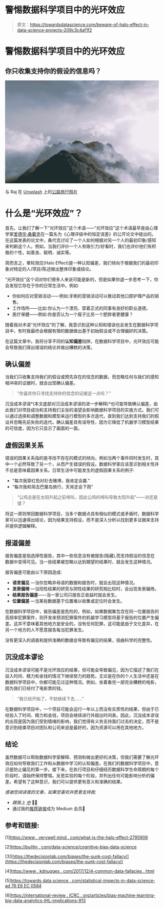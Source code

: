 # 警惕数据科学项目中的光环效应

> 原文：<https://towardsdatascience.com/beware-of-halo-effect-in-data-science-projects-209c3c4af1f2>

# 警惕数据科学项目中的光环效应

## 你只收集支持你的假设的信息吗？

![](img/b40d64b73654161cffb700fb91e30eda.png)

与 Raj 在 [Unsplash](https://unsplash.com?utm_source=medium&utm_medium=referral) 上的[公路旅行照片](https://unsplash.com/@roadtripwithraj?utm_source=medium&utm_medium=referral)

# 什么是“光环效应”？

首先，让我们了解一下“光环效应”这个术语——“光环效应”这个术语最早是由心理学家[爱德华·桑戴克](https://en.wikipedia.org/wiki/Edward_Thorndike)在一篇名为《心理评级中的恒定误差》的公开论文中提出的。在这篇发表的论文中，桑代克讨论了一个人如何根据对另一个人的最初印象/感知来判断这个人。例如，当我们评价一个人有吸引力/好看时，我们也评价他们有积极的个性，如善良、聪明、诚实等。

简而言之，晕轮效应(Halo Effect)是一种认知偏差，我们倾向于根据我们的最初印象对特定的人/项目/陈述做出整体印象或结论。

“光环效应”这个词对你们很多人来说可能是新的，但是如果你退一步思考一下，你会发现它存在于你的日常生活中。例如:

*   你如何应对营销活动——例如:牙刷的营销活动可以推动其他口腔护理产品的销售。
*   工作场所——比如:你认为一个漂亮、穿着正式的同事有良好的职业道德。
*   医疗保健——例如:你是否认为一个瘦子比另一个肥胖者更健康？

随着我对术语“光环效应”的了解，我意识到这种认知和错误也会发生在数据科学项目中，有时我最终会根据有限的数据做出基于初始假设或不合理偏好的决策。

在这篇文章中。我将分享不同的**认知偏差**陷阱，在数据科学项目中，光环效应可能会导致我们得出错误的结论并做出糟糕的决策。

## 确认偏差

当我们只收集支持我们的假设或预先存在的信念的数据，而忽略任何与我们的感知相冲突的证据时，就会出现确认偏差。

> "你喜欢你只寻找支持你的信念的证据这一点吗？"

沉没成本谬误*(本文底部对沉没成本谬误的进一步解释)*也可能导致确认偏差，由此我们对项目成功和支持我们主张的渴望会影响数据科学项目的实施方式。我们可以通过选择和调整数据和模型来运行模型的多次迭代，直到我们达到支持我们的假设并忽略先前失败的迭代。确认偏差具有误导性，因为它降低了机器学习模型结果的可信度，因为它只显示了画面的一面。

## 虚假因果关系

错误的因果关系指的是寻找不存在的模式的倾向，例如当两个事件同时发生时，其中一个必然导致了另一个，从而产生错误的假设。数据科学家应该意识到相关性并不总是意味着因果关系。日常生活中可能发生的虚假因果关系的例子:

*   "每次我穿红色衬衫去赌博，我肯定会赢."
*   “每次我和简去巴厘岛旅行，天肯定会下雨”

> “公鸡总是在太阳升起之前啼叫，因此公鸡的啼叫导致太阳升起”——对还是错？

将这一原则带回数据科学项目，当多个数据点具有相似的模式或矛盾时，数据科学家可以迅速得出结论，因为结果支持假设，而不是深入分析以找到更多证据来支持并提供逻辑解释。

## 报道偏差

报告偏差是指选择性报告，其中一些信息没有被报告(隐藏),而支持假设的信息在数据中变得可见。当一些结果被忽略以达到期望的结果时，就会发生这种情况。

报告偏差可能由以下原因造成:

*   **语言偏见** —当你忽略非母语的数据和报告时，就会出现这种情况。
*   **发表偏倚** —当阳性结果的研究与阴性结果的研究相比较时，会出现发表偏倚。
*   **结果报告偏差**——当一家公司只报告正收益时就会发生。
*   **位置偏差** —当某些数据基于位置难以收集或定位时会发生。

在数据科学项目中，报告偏差是危险的，例如，如果数据集包含在同一位置报告的高频率犯罪案件，则开发来预测犯罪案件的机器学习模型将基于报告的位置产生偏差。这并不意味着其他地方是安全的，没有任何犯罪，这可能是由于文化差异，在另一个地方的人不愿意报告每当犯罪发生。

没有更深入的调查和提供准确的数据会导致有偏见的结果，扭曲科学的完整性。

## 沉没成本谬论

沉没成本谬误可能不是光环效应的结果，但可能会导致偏见，因为它描述了我们在投入时间、精力和金钱的情况下继续努力的趋势。无论是在你的个人生活中还是在数据科学项目中，你都可能见过这种情况。例如，坐着看完一部完全糟糕的电影，因为我们已经付了电影票的钱。

> “我已经开始了，不妨继续下去……”

在数据科学项目中，一个项目可能会运行一年以上而没有实质性的结果，但由于已经投入了时间、精力和金钱，项目会继续进行并超出时间表。因此，沉没成本谬误的出现是因为我们受到情绪的影响，我们觉得有义务支持我们过去的决定，而不是意识到结束项目对团队和公司来说是最好的，因为资源可以用在其他地方。

## 结论

虽然数据可以帮助数据科学家解释、预测和做出更好的决策，但我们需要了解光环效应如何导致我们工作和从数据中学习的认知偏差。在我们的数据科学项目中，意识是防止偏见的第一步。接下来，在执行项目和仔细经历数据科学生命周期的每个阶段时，请始终保持警惕。反思实验的每个阶段，并列出任何可能影响分析的偏差。希望有了这种意识，我们可以提供更有意义和准确的结果。

*感谢您阅读我的文章，如果您喜欢并愿意支持我:*

*   *跟我上* [*中*](https://iam-suelynn.medium.com/) 🙆🏻
*   通过我的[推荐链接](https://iam-suelynn.medium.com/membership)成为 Medium 会员🙋

## 参考和链接:

[1][https://www . verywell mind . com/what-is-the-halo-effect-2795906](https://www.verywellmind.com/what-is-the-halo-effect-2795906)

[2][https://builtin . com/data-science/cognitive-bias-data-science](https://builtin.com/data-science/cognitive-biases-data-science)

[3][https://thedecisionlab.com/biases/the-sunk-cost-fallacy/](https://thedecisionlab.com/biases/the-sunk-cost-fallacy/)

[4][https://www . kdnugges . com/2017/12/4-common-data-fallacies . html](https://www.kdnuggets.com/2017/12/4-common-data-fallacies.html)

[5][https://towards data science . com/statistical-impects-in-data-science-ad 76 E8 EC 0584](/statistical-pitfalls-in-data-science-ad76e8ec0584)

[6][https://international-review . ICRC . org/articles/bias-machine-learning-big-data-analytics-IHL-implications-913](https://international-review.icrc.org/articles/biases-machine-learning-big-data-analytics-ihl-implications-913)